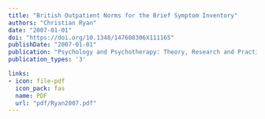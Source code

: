 ```yaml
---
title: "British Outpatient Norms for the Brief Symptom Inventory"
authors: "Christian Ryan"
date: "2007-01-01"
doi: "https://doi.org/10.1348/147608306X111165"
publishDate: "2007-01-01"
publication: "Psychology and Psychotherapy: Theory, Research and Practice"
publication_types: '3'

links:
- icon: file-pdf
  icon_pack: fas
  name: PDF
  url: "pdf/Ryan2007.pdf"
---
```

